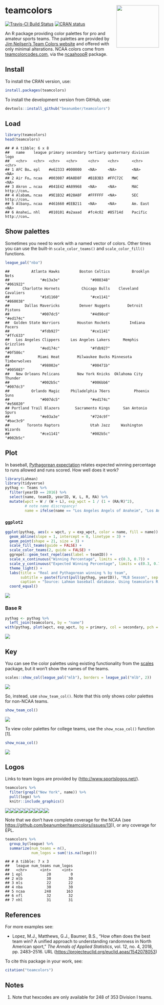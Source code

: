 
# teamcolors <img src='man/figures/logo.png' align="right" height="139" />

<!-- badges: start -->

[![Travis-CI Build
Status](https://travis-ci.org/beanumber/teamcolors.svg?branch=master)](https://travis-ci.org/beanumber/teamcolors)
[![CRAN
status](https://www.r-pkg.org/badges/version/teamcolors)](https://cran.r-project.org/package=teamcolors)
<!-- badges: end -->

An R package providing color palettes for pro and amateur sports teams.
The palettes are provided by [Jim Neilsen’s Team Colors
website](http://jim-nielsen.com/teamcolors/) and offered with only
minimal alterations. NCAA colors come from
[teamcolorcodes.com](https://teamcolorcodes.com/), via the
[ncaahoopR](https://github.com/lbenz730/ncaahoopR) package.

## Install

To install the CRAN version, use:

``` r
install.packages(teamcolors)
```

To install the development version from GitHub, use:

``` r
devtools::install_github("beanumber/teamcolors")
```

## Load

``` r
library(teamcolors)
head(teamcolors)
```

    ## # A tibble: 6 x 8
    ##   name    league primary secondary tertiary quaternary division logo       
    ##   <chr>   <chr>  <chr>   <chr>     <chr>    <chr>      <chr>    <chr>      
    ## 1 AFC Bo… epl    #e62333 #000000   <NA>     <NA>       <NA>     <NA>       
    ## 2 Air Fo… ncaa   #003087 #8A8D8F   #B1B3B3  #FFC72C    MWC      <NA>       
    ## 3 Akron … ncaa   #041E42 #A89968   <NA>     <NA>       MAC      http://con…
    ## 4 Alabam… ncaa   #9E1B32 #828A8F   #FFFFFF  <NA>       SEC      http://con…
    ## 5 Albany… ncaa   #461660 #EEB211   <NA>     <NA>       Am. East <NA>       
    ## 6 Anahei… nhl    #010101 #a2aaad   #fc4c02  #85714d    Pacific  http://con…

## Show palettes

Sometimes you need to work with a named vector of colors. Other times
you can use the built-in `scale_color_teams()` and `scale_color_fill()`
functions.

``` r
league_pal("nba")
```

    ##          Atlanta Hawks         Boston Celtics          Brooklyn Nets 
    ##              "#e13a3e"              "#008348"              "#061922" 
    ##      Charlotte Hornets          Chicago Bulls    Cleveland Cavaliers 
    ##              "#1d1160"              "#ce1141"              "#860038" 
    ##       Dallas Mavericks         Denver Nuggets        Detroit Pistons 
    ##              "#007dc5"              "#4d90cd"              "#ed174c" 
    ##  Golden State Warriors        Houston Rockets         Indiana Pacers 
    ##              "#fdb927"              "#ce1141"              "#ffc633" 
    ##   Los Angeles Clippers     Los Angeles Lakers      Memphis Grizzlies 
    ##              "#ed174c"              "#fdb927"              "#0f586c" 
    ##             Miami Heat        Milwaukee Bucks Minnesota Timberwolves 
    ##              "#98002e"              "#00471b"              "#005083" 
    ##   New Orleans Pelicans        New York Knicks  Oklahoma City Thunder 
    ##              "#002b5c"              "#006bb6"              "#007dc3" 
    ##          Orlando Magic     Philadelphia 76ers           Phoenix Suns 
    ##              "#007dc5"              "#ed174c"              "#e56020" 
    ## Portland Trail Blazers       Sacramento Kings      San Antonio Spurs 
    ##              "#e03a3e"              "#724c9f"              "#bac3c9" 
    ##        Toronto Raptors              Utah Jazz     Washington Wizards 
    ##              "#ce1141"              "#002b5c"              "#002b5c"

## Plot

In baseball, [Pythagorean
expectation](https://en.wikipedia.org/wiki/Pythagorean_expectation)
relates expected winning percentage to runs allowed and runs scored. How
well does it work?

``` r
library(Lahman)
library(tidyverse)
pythag <- Teams %>%
  filter(yearID == 2016) %>%
  select(name, teamID, yearID, W, L, R, RA) %>%
  mutate(wpct = W / (W + L), exp_wpct = 1 / (1 + (RA/R)^2),
         # note name discrepancy!
         name = ifelse(name == "Los Angeles Angels of Anaheim", "Los Angeles Angels", name))
```

### `ggplot2`

``` r
ggplot(pythag, aes(x = wpct, y = exp_wpct, color = name, fill = name)) + 
  geom_abline(slope = 1, intercept = 0, linetype = 3) + 
  geom_point(shape = 21, size = 3) + 
  scale_fill_teams(guide = FALSE) + 
  scale_color_teams(2, guide = FALSE) + 
  ggrepel::geom_text_repel(aes(label = teamID)) + 
  scale_x_continuous("Winning Percentage", limits = c(0.3, 0.7)) + 
  scale_y_continuous("Expected Winning Percentage", limits = c(0.3, 0.7)) + 
  theme_light() +
  labs(title = "Real and Pythagorean winning % by team",
       subtitle = paste(first(pull(pythag, yearID)), "MLB Season", sep = " "),
       caption = "Source: Lahman baseball database. Using teamcolors R pkg") +
  coord_equal()
```

![](README_files/figure-gfm/ggplot-1.png)<!-- -->

### Base R

``` r
pythag <- pythag %>%
  left_join(teamcolors, by = "name")
with(pythag, plot(wpct, exp_wpct, bg = primary, col = secondary, pch = 21, cex = 3))
```

![](README_files/figure-gfm/base-r-1.png)<!-- -->

## Key

You can see the color palettes using existing functionality from the
[scales](https://github.com/r-lib/scales) package, but it won’t show the
names of the teams.

``` r
scales::show_col(league_pal("mlb"), borders = league_pal("mlb", 2))
```

![](README_files/figure-gfm/show_col-1.png)<!-- -->

So, instead, use `show_team_col()`. Note that this only shows color
palettes for non-NCAA teams.

``` r
show_team_col()
```

![](README_files/figure-gfm/teamcolors-1.png)<!-- -->

To view color palettes for college teams, use the `show_ncaa_col()`
function \[1\].

``` r
show_ncaa_col()
```

![](README_files/figure-gfm/ncaacolors-1.png)<!-- -->

## Logos

Links to team logos are provided by (<http://www.sportslogos.net/>).

``` r
teamcolors %>%
  filter(grepl("New York", name)) %>% 
  pull(logo) %>%
  knitr::include_graphics()
```

![](http://content.sportslogos.net/logos/9/5119/thumbs/511960002015.gif)<!-- -->![](http://content.sportslogos.net/logos/7/166/thumbs/919.gif)<!-- -->![](http://content.sportslogos.net/logos/1/19/thumbs/1939112018.gif)<!-- -->![](http://content.sportslogos.net/logos/7/152/thumbs/15291162019.gif)<!-- -->![](http://content.sportslogos.net/logos/6/216/thumbs/2nn48xofg0hms8k326cqdmuis.gif)<!-- -->![](http://content.sportslogos.net/logos/54/67/thumbs/m01gfgeorgvbfw15fy04alujm.gif)<!-- -->![](http://content.sportslogos.net/logos/1/20/thumbs/144.gif)<!-- -->![](http://content.sportslogos.net/logos/9/1876/thumbs/i9ni847kriagxdlb7xewa6dl8.gif)<!-- -->![](http://content.sportslogos.net/logos/53/68/thumbs/1256.gif)<!-- -->

Note that we don’t have complete coverage for the NCAA (see
<https://github.com/beanumber/teamcolors/issues/13>)), or any coverage
for EPL.

``` r
teamcolors %>%
  group_by(league) %>%
  summarize(num_teams = n(), 
            num_logos = sum(!is.na(logo)))
```

    ## # A tibble: 7 x 3
    ##   league num_teams num_logos
    ##   <chr>      <int>     <int>
    ## 1 epl           20         0
    ## 2 mlb           30        30
    ## 3 mls           22        22
    ## 4 nba           30        30
    ## 5 ncaa         248       163
    ## 6 nfl           32        32
    ## 7 nhl           31        31

## References

For more examples see:

  - Lopez, M.J., Matthews, G.J., Baumer, B.S., “How often does the best
    team win? A unified approach to understanding randomness in North
    American sport,” *The Annals of Applied Statistics*, vol. 12, no. 4,
    2018, pp. 2483–2516. URL
    (<https://projecteuclid.org/euclid.aoas/1542078053>)

To cite this package in your work, see:

``` r
citation("teamcolors")
```

## Notes

1.  Note that hexcodes are only available for 248 of 353 Division I
    teams.
